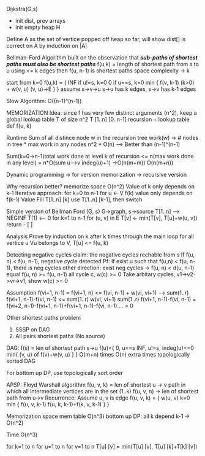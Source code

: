 Dijkstra(G,s)
- init dist, prev arrays
- init empty heap H

Define A as the set of vertice popped off heap so far, will show dist[] is correct on A by induction on |A|


Bellman-Ford
Algorithm built on the observation that ***sub-paths of shortest paths must also be shortest paths***
f(u,k) = length of shortest path from s to u using <= k edges
then f(u, n-1) is shortest paths
space complexity -> k

start from k=0
f(u,k) = {
  INF if u!=s, k=0
  0 if u==s, k=0
  min {
    f(v, k-1) (k>0) + w(v, u) (v, u)->E
  }
}
assume s->v->u
s->u has k edges, s->v has k-1 edges

Slow Algorithm: O((n-1)^(n-1))

MEMORIZATION
Idea: since f has very few distinct arguments (n^2), keep a global lookup table T of size n^2 T [1..n] [0..n-1]
recursion + lookup table
def f(u, k)

Runtime
Sum of all distince node w in the recursion tree
work(w) -> # nodes in tree * max work in any nodes
n^2 * O(n) --> Better than (n-1)^(n-1)

Sum(k=0->n-1)total work done at level k of recursion <= n(max work done in any level) = n*O(sum u-->v indeg(u)+1) ->O(n(m+m))
O(n(m+n))

Dynamic programming -> for version
memorization -> recursive version

Why recursion better?
memorize space O(n^2)
Value of k only depends on k-1
Iterative approach: for k=0 to n-1 for u <- V
f(k) value only depends on f(k-1) Value
Fill T[1..n] [k] use T[1..n] [k-1], then switch

Simple version of Bellman Ford
(G, s)
G->graph, s->source
T[1..n] --> NEGINF
T[1] <-- 0
for k=1 to n-1
  for (u, v) in E
    T[v] <- min(T[v], T[u]+w(u, v))
  return - [ ]

Analysis
Prove by induction on k after k times through the main loop for all vertice u
Vu belongs to V, T[u] <= f(u, k)

Detecting negative cycles
claim: the negative cycles rechable from s
If f(u, n) < f(u, n-1), negative cycle detected
Pf: If exist u such that f(u,n) < f(u, n-1), there is neg cycles
other direction: exist neg cycles -> f(u, n) < d(u, n-1)
equal f(u, n) >= f(u, n-1) all cycle c, w(c) >= 0
Take arbitary cycles, v1->v2->vr->v1, show w(c) >= 0

Assumption f(vi+1, n-1) = f(vi+1, n) <= f(vi, n-1) + w(vi, vi+1)
--> sum(1..r) f(vi+1, n-1)-f(vi, n-1) <= sum(1..r) w(vi, vi+1)
sum(1..r) f(vi+1, n-1)-f(vi, n-1) = f(vi+2, n-1)-f(vi+1, n-1)+f(vi+1, n-1)-f(vi, n-1).... = 0

Other shortest paths problem
1. SSSP on DAG
2. All pairs shortest paths (No source)

DAG: f(s) = len of shortest path s->u
f(u)={
  0, u==s
  INF, u!=s, indeg(u)==0
  min{
    (v, u) of f(v)+w(v, u)
  }
}
O(m+n) times
O(n) extra times
topologically sorted DAG

For bottom up DP, use topologically sort order

APSP: Floyd Warshall algorithm
f(u, v, k) = len of shortest u -> v path in which all intermediate vertices are in the set (1..k)
f(u, v, n) -> len of shortest path from u->v
Recurrence:
Assume u, v is edge
f(u, v, k) = {
  w(u, v) k=0
  min {
    f(u, v, k-1)
    f(u, k, k-1)+f(k, v, k-1)
  }
}

Memorization
space mem table O(n^3)
bottom up DP: all k depend k-1 -> O(n^2)

Time
O(n^3)

for k=1 to n
  for u=1 to n
    for v=1 to n
      T[u] [v] = min(T[u] [v], T[u] [k]+T[k] [v])
